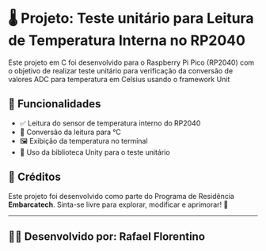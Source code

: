 # 🌡️ Projeto: Teste unitário para Leitura de Temperatura Interna no RP2040 

Este projeto em C foi desenvolvido para o Raspberry Pi Pico (RP2040) com o objetivo de realizar teste unitário para verificação da conversão de valores ADC para temperatura em Celsius usando o framework Unit

## 🔧 Funcionalidades

- ✅ Leitura do sensor de temperatura interno do RP2040
- 🔁 Conversão da leitura para °C
- 🖼️ Exibição da temperatura no terminal
- 💬 Uso da biblioteca Unity para o teste unitário

## 📜 Créditos

Este projeto foi desenvolvido como parte do Programa de Residência **Embarcatech**. Sinta-se livre para explorar, modificar e aprimorar! 🚀

---

## 👨‍💻 **Desenvolvido por:** Rafael Florentino